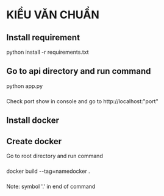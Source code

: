 # KIỀU VĂN CHUẨN
## Install requirement 
python install -r requirements.txt 
## Go to api directory and run command 
python app.py 
### 
Check port show in console and go to http://localhost:"port" 
## Install docker 
## Create docker 
Go to root directory and run command 
###
docker build --tag=namedocker .
###
Note: symbol '.' in end of command
